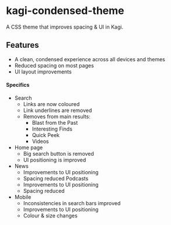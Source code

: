 # kagi-condensed-theme
A CSS theme that improves spacing &amp; UI in Kagi.

## Features
- A clean, condensed experience across all devices and themes
- Reduced spacing on most pages
- UI layout improvements

#### Specifics
- Search
    - Links are now coloured
    - Link underlines are removed
    - Removes from main results:
        - Blast from the Past
        - Interesting Finds
        - Quick Peek
        - Videos
- Home page
    - Big search button is removed
    - UI positioning is improved
- News
    - Improvements to UI positioning
    - Spacing reduced
Podcasts
    - Improvements to UI positioning
    - Spacing reduced
- Mobile
    - Inconsistencies in search bars improved
    - Improvements to UI positioning
    - Colour & size changes
